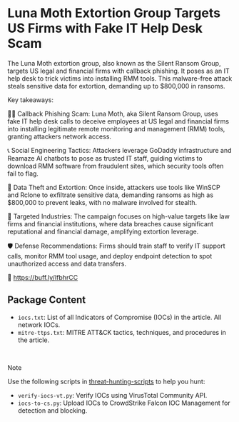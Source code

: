# Luna Moth Extortion Group Targets US Firms with Fake IT Help Desk Scam

The Luna Moth extortion group, also known as the Silent Ransom Group, targets US legal and financial firms with callback phishing. It poses as an IT help desk to trick victims into installing RMM tools. This malware-free attack steals sensitive data for extortion, demanding up to $800,000 in ransoms.

Key takeaways:

🕵️‍♂️ Callback Phishing Scam: Luna Moth, aka Silent Ransom Group, uses fake IT help desk calls to deceive employees at US legal and financial firms into installing legitimate remote monitoring and management (RMM) tools, granting attackers network access.

📞 Social Engineering Tactics: Attackers leverage GoDaddy infrastructure and Reamaze AI chatbots to pose as trusted IT staff, guiding victims to download RMM software from fraudulent sites, which security tools often fail to flag.

💾 Data Theft and Extortion: Once inside, attackers use tools like WinSCP and Rclone to exfiltrate sensitive data, demanding ransoms as high as $800,000 to prevent leaks, with no malware involved for stealth.

🏦 Targeted Industries: The campaign focuses on high-value targets like law firms and financial institutions, where data breaches cause significant reputational and financial damage, amplifying extortion leverage.

🛡️ Defense Recommendations: Firms should train staff to verify IT support calls, monitor RMM tool usage, and deploy endpoint detection to spot unauthorized access and data transfers.

🔗 https://buff.ly/IfbhrCC

## Package Content

- `iocs.txt`: List of all Indicators of Compromise (IOCs) in the article. All network IOCs.
- `mitre-ttps.txt`: MITRE ATT&CK tactics, techniques, and procedures in the article.

<br>

> [!NOTE]
> Use the following scripts in [threat-hunting-scripts](../../threat-hunting-scripts/) to help you hunt:
>
> - `verify-iocs-vt.py`: Verify IOCs using VirusTotal Community API.
> - `iocs-to-cs.py`: Upload IOCs to CrowdStrike Falcon IOC Management for detection and blocking.
